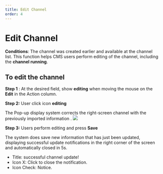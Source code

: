 ```yaml
---
title: Edit Channel
order: 4
---
```


# Edit Channel
**Conditions**: The channel was created earlier and available at the channel list. This function helps CMS users perform editing of the channel, including the **channel running**.

 ## To edit the channel

 **Step 1** : At the desired field, show **editing** when moving the mouse on the **Edit** in the Action column.

 **Step 2:** User click icon **editing**

 The Pop-up display system corrects the right-screen channel with the previously imported information .  ![](../image/Pop-up-edit.png)

 **Step 3:** Users perform editing and press **Save**

 The system does save new information that has just been updated, displaying successful update notifications in the right corner of the screen and automatically closed in 5s. ![]()

 * Title: successful channel update!
 * Icon X: Click to close the notification.
 * Icon Check: Notice.
